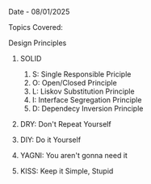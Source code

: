 Date - 08/01/2025

Topics Covered:

Design Principles

1. SOLID
   
   1. S: Single Responsible Priciple
   2. O: Open/Closed Principle
   3. L: Liskov Substitution Principle
   4. I: Interface Segregation Principle
   5. D: Dependecy Inversion Principle

2. DRY: Don't Repeat Yourself
3. DIY: Do it Yourself
4. YAGNI: You aren't gonna need it
5. KISS: Keep it Simple, Stupid
